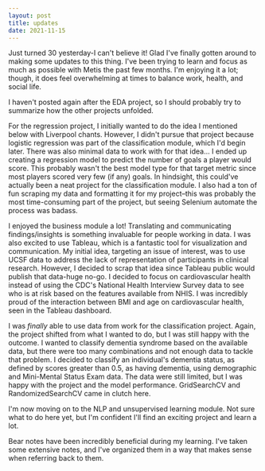 ```yaml
---
layout: post
title: updates
date: 2021-11-15
---
```

Just turned 30 yesterday-I can't believe it! Glad I've finally gotten around to making some updates to this thing.
I've been trying to learn and focus as much as possible with Metis the past few months. I'm enjoying it a lot; though, it does feel overwhelming at times to balance work, health, and social life. 

I haven't posted again after the EDA project, so I should probably try to summarize how the other projects unfolded. 


For the regression project, I initially wanted to do the idea I mentioned below with Liverpool chants. However, I didn't pursue that project because logistic regression was part of the classification module, which I'd begin later. There was also minimal data to work with for that idea... I ended up creating a regression model to predict
the number of goals a player would score. This probably wasn't the best model type for that target metric since most players scored very few (if any) goals. 
In hindsight, this could've actually been a neat project for the classification module. I also had a ton of fun scraping my data and formatting it for my project–this 
was probably the most time-consuming part of the project, but seeing Selenium automate the process was badass. 

I enjoyed the business module a lot! Translating and communicating findings/insights is something invaluable for people working in data. I was also excited to use Tableau, which is a fantastic tool for visualization and communication. My initial idea, targeting an issue of interest, was to use UCSF data to address the lack of representation of participants in clinical research. However, I decided to scrap that idea since Tableau public would publish that data-huge no-go.
I decided to focus on cardiovascular health instead of using the CDC's National Health Interview Survey data to see who is at risk based on the features available from NHIS. 
I was incredibly proud of the interaction between BMI and age on cardiovascular health, seen in the Tableau dashboard. 


I was *finally* able to use data from work for the classification project. Again, the project shifted from what I wanted to do, but I was still happy with the outcome. 
I wanted to classify dementia syndrome based on the available data, but there were too many combinations and not enough data to tackle that problem. I decided to classify an
individual's dementia status, as defined by scores greater than 0.5, as having dementia, using demographic and Mini-Mental Status Exam data. The data were still limited, but
I was happy with the project and the model performance. GridSearchCV and RandomizedSearchCV came in clutch here. 

I'm now moving on to the NLP and unsupervised learning module. Not sure what to do here yet, but I'm confident I'll find an exciting project and learn a lot. 

Bear notes have been incredibly beneficial during my learning. I've taken some extensive notes, and I've organized them in a way that makes sense when referring back to them. 

